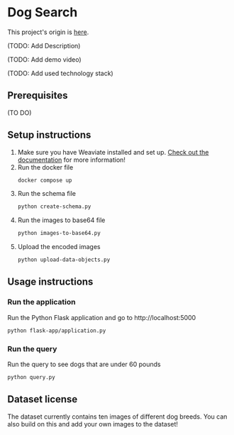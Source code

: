 # Dog Search 

This project's origin is [here](https://github.com/weaviate/weaviate-examples/tree/main/nearest-neighbor-dog-search).

(TODO: Add Description)

(TODO: Add demo video)

(TODO: Add used technology stack)

## Prerequisites
(TO DO)

## Setup instructions
1. Make sure you have Weaviate installed and set up. [Check out the documentation](https://weaviate.io/developers/weaviate/current/installation/index.html) for more information!
2. Run the docker file 
    ```bash
    docker compose up
    ```
3. Run the schema file
    ```bash
    python create-schema.py
    ```
4. Run the images to base64 file 
    ```bash
    python images-to-base64.py
    ```
5. Upload the encoded images 
    ```bash
    python upload-data-objects.py
    ```
## Usage instructions
### Run the application
Run the Python Flask application and go to http://localhost:5000
```bash
python flask-app/application.py 
```

### Run the query 
Run the query to see dogs that are under 60 pounds
```bash
python query.py
```

## Dataset license
The dataset currently contains ten images of different dog breeds. You can also build on this and add your own images to the dataset!
